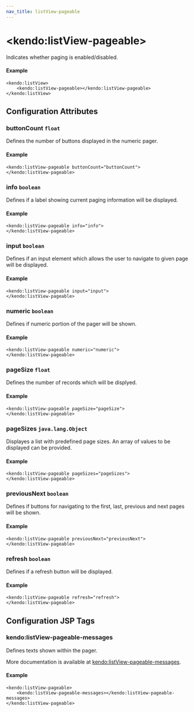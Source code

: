```yaml
---
nav_title: listView-pageable
---
```


# \<kendo:listView-pageable\>

Indicates whether paging is enabled/disabled.

#### Example
    <kendo:listView>
        <kendo:listView-pageable></kendo:listView-pageable>
    </kendo:listView>

## Configuration Attributes

### buttonCount `float`

Defines the number of buttons displayed in the numeric pager.

#### Example
    <kendo:listView-pageable buttonCount="buttonCount">
    </kendo:listView-pageable>

### info `boolean`

Defines if a label showing current paging information will be displayed.

#### Example
    <kendo:listView-pageable info="info">
    </kendo:listView-pageable>

### input `boolean`

Defines if an input element which allows the user to navigate to given page will be displayed.

#### Example
    <kendo:listView-pageable input="input">
    </kendo:listView-pageable>

### numeric `boolean`

Defines if numeric portion of the pager will be shown.

#### Example
    <kendo:listView-pageable numeric="numeric">
    </kendo:listView-pageable>

### pageSize `float`

Defines the number of records which will be displyed.

#### Example
    <kendo:listView-pageable pageSize="pageSize">
    </kendo:listView-pageable>

### pageSizes `java.lang.Object`

Displayes a list with predefined page sizes. An array of values to be displayed can be provided.

#### Example
    <kendo:listView-pageable pageSizes="pageSizes">
    </kendo:listView-pageable>

### previousNext `boolean`

Defines if buttons for navigating to the first, last, previous and next pages will be shown.

#### Example
    <kendo:listView-pageable previousNext="previousNext">
    </kendo:listView-pageable>

### refresh `boolean`

Defines if a refresh button will be displayed.

#### Example
    <kendo:listView-pageable refresh="refresh">
    </kendo:listView-pageable>


##  Configuration JSP Tags

### kendo:listView-pageable-messages

Defines texts shown within the pager.

More documentation is available at [kendo:listView-pageable-messages](/api/wrappers/jsp/listview/pageable-messages).

#### Example

    <kendo:listView-pageable>
        <kendo:listView-pageable-messages></kendo:listView-pageable-messages>
    </kendo:listView-pageable>

